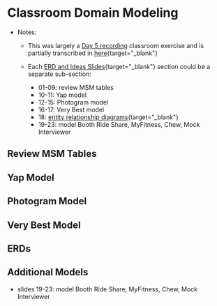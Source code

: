 # Classroom Domain Modeling 

- Notes:

  - This was largely a [Day 5 recording](https://uchicago.hosted.panopto.com/Panopto/Pages/Viewer.aspx?id=63b66292-17be-4946-96dd-aed1012e999e) classroom exercise and is partially transcribed in [here](https://github.com/firstdraft/appdev-chapters/blob/benp-edits/day-5-domain-modeling.md){target="_blank"}
  
  - Each [ERD and Ideas Slides](https://firstdraft.slides.com/raghubetina/erd-and-ideas?token=B9Lja2V8){target="_blank"} section could be a separate sub-section:
    - 01-09: review MSM tables
    - 10-11: Yap model
    - 12-15: Photogram model
    - 16-17: Very Best model
    - 18: [entity relationship diagrams](https://www.lucidchart.com/pages/er-diagrams#section_0){target="_blank"}
    - 19-23: model Booth Ride Share, MyFitness, Chew, Mock Interviewer

## Review MSM Tables

## Yap Model

## Photogram Model

## Very Best Model

## ERDs

## Additional Models

- slides 19-23: model Booth Ride Share, MyFitness, Chew, Mock Interviewer